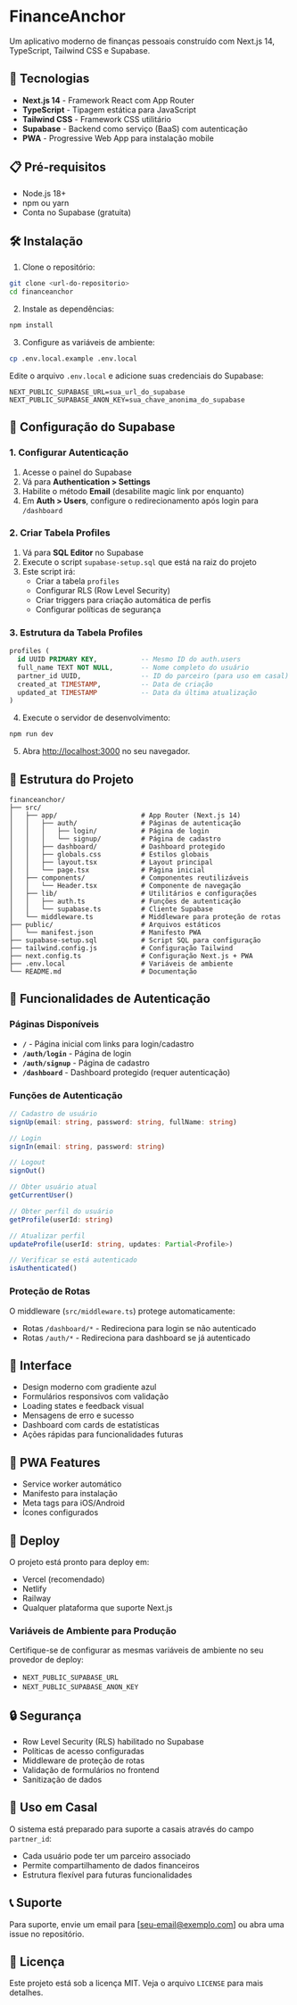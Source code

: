 # FinanceAnchor

Um aplicativo moderno de finanças pessoais construído com Next.js 14, TypeScript, Tailwind CSS e Supabase.

## 🚀 Tecnologias

- **Next.js 14** - Framework React com App Router
- **TypeScript** - Tipagem estática para JavaScript
- **Tailwind CSS** - Framework CSS utilitário
- **Supabase** - Backend como serviço (BaaS) com autenticação
- **PWA** - Progressive Web App para instalação mobile

## 📋 Pré-requisitos

- Node.js 18+ 
- npm ou yarn
- Conta no Supabase (gratuita)

## 🛠️ Instalação

1. Clone o repositório:
```bash
git clone <url-do-repositorio>
cd financeanchor
```

2. Instale as dependências:
```bash
npm install
```

3. Configure as variáveis de ambiente:
```bash
cp .env.local.example .env.local
```

Edite o arquivo `.env.local` e adicione suas credenciais do Supabase:
```env
NEXT_PUBLIC_SUPABASE_URL=sua_url_do_supabase
NEXT_PUBLIC_SUPABASE_ANON_KEY=sua_chave_anonima_do_supabase
```

## 🔐 Configuração do Supabase

### 1. Configurar Autenticação

1. Acesse o painel do Supabase
2. Vá para **Authentication > Settings**
3. Habilite o método **Email** (desabilite magic link por enquanto)
4. Em **Auth > Users**, configure o redirecionamento após login para `/dashboard`

### 2. Criar Tabela Profiles

1. Vá para **SQL Editor** no Supabase
2. Execute o script `supabase-setup.sql` que está na raiz do projeto
3. Este script irá:
   - Criar a tabela `profiles`
   - Configurar RLS (Row Level Security)
   - Criar triggers para criação automática de perfis
   - Configurar políticas de segurança

### 3. Estrutura da Tabela Profiles

```sql
profiles (
  id UUID PRIMARY KEY,           -- Mesmo ID do auth.users
  full_name TEXT NOT NULL,       -- Nome completo do usuário
  partner_id UUID,               -- ID do parceiro (para uso em casal)
  created_at TIMESTAMP,          -- Data de criação
  updated_at TIMESTAMP           -- Data da última atualização
)
```

4. Execute o servidor de desenvolvimento:
```bash
npm run dev
```

5. Abra [http://localhost:3000](http://localhost:3000) no seu navegador.

## 📁 Estrutura do Projeto

```
financeanchor/
├── src/
│   ├── app/                     # App Router (Next.js 14)
│   │   ├── auth/                # Páginas de autenticação
│   │   │   ├── login/           # Página de login
│   │   │   └── signup/          # Página de cadastro
│   │   ├── dashboard/           # Dashboard protegido
│   │   ├── globals.css          # Estilos globais
│   │   ├── layout.tsx           # Layout principal
│   │   └── page.tsx             # Página inicial
│   ├── components/              # Componentes reutilizáveis
│   │   └── Header.tsx           # Componente de navegação
│   ├── lib/                     # Utilitários e configurações
│   │   ├── auth.ts              # Funções de autenticação
│   │   └── supabase.ts          # Cliente Supabase
│   └── middleware.ts            # Middleware para proteção de rotas
├── public/                      # Arquivos estáticos
│   └── manifest.json            # Manifesto PWA
├── supabase-setup.sql           # Script SQL para configuração
├── tailwind.config.js           # Configuração Tailwind
├── next.config.ts               # Configuração Next.js + PWA
├── .env.local                   # Variáveis de ambiente
└── README.md                    # Documentação
```

## 🔧 Funcionalidades de Autenticação

### Páginas Disponíveis

- **`/`** - Página inicial com links para login/cadastro
- **`/auth/login`** - Página de login
- **`/auth/signup`** - Página de cadastro
- **`/dashboard`** - Dashboard protegido (requer autenticação)

### Funções de Autenticação

```typescript
// Cadastro de usuário
signUp(email: string, password: string, fullName: string)

// Login
signIn(email: string, password: string)

// Logout
signOut()

// Obter usuário atual
getCurrentUser()

// Obter perfil do usuário
getProfile(userId: string)

// Atualizar perfil
updateProfile(userId: string, updates: Partial<Profile>)

// Verificar se está autenticado
isAuthenticated()
```

### Proteção de Rotas

O middleware (`src/middleware.ts`) protege automaticamente:
- Rotas `/dashboard/*` - Redireciona para login se não autenticado
- Rotas `/auth/*` - Redireciona para dashboard se já autenticado

## 🎨 Interface

- Design moderno com gradiente azul
- Formulários responsivos com validação
- Loading states e feedback visual
- Mensagens de erro e sucesso
- Dashboard com cards de estatísticas
- Ações rápidas para funcionalidades futuras

## 📱 PWA Features

- Service worker automático
- Manifesto para instalação
- Meta tags para iOS/Android
- Ícones configurados

## 🚀 Deploy

O projeto está pronto para deploy em:
- Vercel (recomendado)
- Netlify
- Railway
- Qualquer plataforma que suporte Next.js

### Variáveis de Ambiente para Produção

Certifique-se de configurar as mesmas variáveis de ambiente no seu provedor de deploy:
- `NEXT_PUBLIC_SUPABASE_URL`
- `NEXT_PUBLIC_SUPABASE_ANON_KEY`

## 🔒 Segurança

- Row Level Security (RLS) habilitado no Supabase
- Políticas de acesso configuradas
- Middleware de proteção de rotas
- Validação de formulários no frontend
- Sanitização de dados

## 🤝 Uso em Casal

O sistema está preparado para suporte a casais através do campo `partner_id`:
- Cada usuário pode ter um parceiro associado
- Permite compartilhamento de dados financeiros
- Estrutura flexível para futuras funcionalidades

## 📞 Suporte

Para suporte, envie um email para [seu-email@exemplo.com] ou abra uma issue no repositório.

## 📄 Licença

Este projeto está sob a licença MIT. Veja o arquivo `LICENSE` para mais detalhes.
